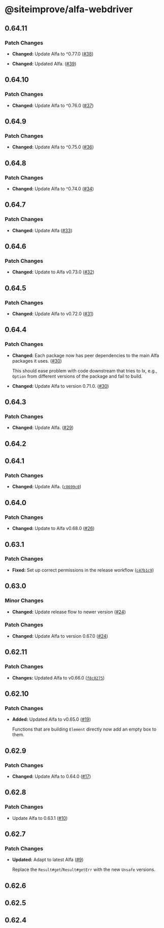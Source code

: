 # @siteimprove/alfa-webdriver

## 0.64.11

### Patch Changes

- **Changed:** Update Alfa to ^0.77.0 ([#38](https://github.com/Siteimprove/alfa-integrations/pull/38))

- **Changed:** Updated Alfa. ([#39](https://github.com/Siteimprove/alfa-integrations/pull/39))

## 0.64.10

### Patch Changes

- **Changed:** Update Alfa to ^0.76.0 ([#37](https://github.com/Siteimprove/alfa-integrations/pull/37))

## 0.64.9

### Patch Changes

- **Changed:** Update Alfa to ^0.75.0 ([#36](https://github.com/Siteimprove/alfa-integrations/pull/36))

## 0.64.8

### Patch Changes

- **Changed:** Update Alfa to ^0.74.0 ([#34](https://github.com/Siteimprove/alfa-integrations/pull/34))

## 0.64.7

### Patch Changes

- **Changed:** Update Alfa ([#33](https://github.com/Siteimprove/alfa-integrations/pull/33))

## 0.64.6

### Patch Changes

- **Changed:** Update to Alfa v0.73.0 ([#32](https://github.com/Siteimprove/alfa-integrations/pull/32))

## 0.64.5

### Patch Changes

- **Changed:** Update Alfa to v0.72.0 ([#31](https://github.com/Siteimprove/alfa-integrations/pull/31))

## 0.64.4

### Patch Changes

- **Changed:** Each package now has peer dependencies to the main Alfa packages it uses. ([#30](https://github.com/Siteimprove/alfa-integrations/pull/30))

  This should ease problem with code downstream that tries to Ix, e.g., `Option` from different versions of the package and fail to build.

- **Changed:** Update Alfa to version 0.71.0. ([#30](https://github.com/Siteimprove/alfa-integrations/pull/30))

## 0.64.3

### Patch Changes

- **Changed:** Update Alfa. ([#29](https://github.com/Siteimprove/alfa-integrations/pull/29))

## 0.64.2

## 0.64.1

### Patch Changes

- **Changed:** Update Alfa. ([`c8699c0`](https://github.com/Siteimprove/alfa-integrations/commit/c8699c081dfa36b407dbecc51baf1e11739e2537))

## 0.64.0

### Patch Changes

- **Changed:** Update to Alfa v0.68.0 ([#26](https://github.com/Siteimprove/alfa-integrations/pull/26))

## 0.63.1

### Patch Changes

- **Fixed:** Set up correct permissions in the release workflow ([`c47b1c9`](https://github.com/Siteimprove/alfa-integrations/commit/c47b1c9b3eb79ded5c872f3e31d0b33c9140c039))

## 0.63.0

### Minor Changes

- **Changed:** Update release flow to newer version ([#24](https://github.com/Siteimprove/alfa-integrations/pull/24))

### Patch Changes

- **Changed:** Update Alfa to version 0.67.0 ([#24](https://github.com/Siteimprove/alfa-integrations/pull/24))

## 0.62.11

### Patch Changes

- **Changes:** Updated Alfa to v0.66.0 ([`f8c0275`](https://github.com/Siteimprove/alfa-integrations/commit/f8c0275d9eadc6e98ad9aa9f2a17bb95b12d4859))

## 0.62.10

### Patch Changes

- **Added:** Updated Alfa to v0.65.0 ([#19](https://github.com/Siteimprove/alfa-integrations/pull/19))

  Functions that are building `Element` directly now add an empty box to them.

## 0.62.9

### Patch Changes

- **Changed:** Update Alfa to 0.64.0 ([#17](https://github.com/Siteimprove/alfa-integrations/pull/17))

## 0.62.8

### Patch Changes

- Update Alfa to 0.63.1 ([#10](https://github.com/Siteimprove/alfa-integrations/pull/10))

## 0.62.7

### Patch Changes

- **Updated:** Adapt to latest Alfa ([#9](https://github.com/Siteimprove/alfa-integrations/pull/9))

  Replace the `Result#get`/`Result#getErr` with the new `Unsafe` versions.

## 0.62.6

## 0.62.5

## 0.62.4
